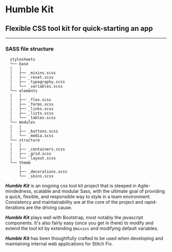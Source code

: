# Humble Kit
## Flexible CSS tool kit for quick-starting an app
-----

### SASS file structure

```
  stylesheets
  └── base
  |   |
  |   ├── _mixins.scss
  |   ├── _reset.scss
  |   ├── _typography.scss
  |   └── _variables.scss
  └── elements
  |   |
  |   ├── _flex.scss
  |   ├── _forms.scss
  |   ├── _links.scss
  |   ├── _lists.scss
  |   └── _tables.scss
  └── modules
  |   |
  |   ├── _buttons.scss
  |   └── _media.scss
  └── structure
  |   |
  |   ├── _containers.scss
  |   ├── _grid.scss
  |   └── _layout.scss
  └── theme
      |
      ├── _decorations.scss
      └── _skins.scss

```

***Humble Kit*** is an ongoing css tool kit project that is steeped in Agile-mindedness, scalable and modular Sass, with the ultimate goal of providing a quick, flexible, and responsible way to style in a team environment. Consistency and maintainability are at the core of the project and rapid-iterations are the driving cause.

***Humble Kit*** plays well with Bootstrap, most notably the javascript components. It's also fairly easy (once you get in there) to modify and extend the tool kit by extending `@mixins` and modifying default variables.

***Humble Kit*** has been thoughtfully crafted to be used when developing and maintaining internal web applications for Stitch Fix.